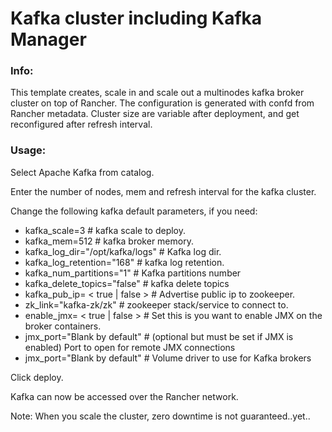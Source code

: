 # Kafka cluster including Kafka Manager

### Info:

 This template creates, scale in and scale out a multinodes kafka broker cluster on top of Rancher. The configuration is generated with confd from Rancher metadata. 
 Cluster size are variable after deployment, and get reconfigured after refresh interval.
 
 
### Usage:

 Select Apache Kafka from catalog. 
 
 Enter the number of nodes, mem and refresh interval for the kafka cluster.
 
 Change the following kafka default parameters, if you need:

- kafka_scale=3							# kafka scale to deploy.
- kafka_mem=512							# kafka broker memory.
- kafka_log_dir="/opt/kafka/logs"		# Kafka log dir.
- kafka_log_retention="168"				# kafka log retention. 
- kafka_num_partitions="1"				# Kafka partitions number
- kafka_delete_topics="false"			# kafka delete topics
- kafka_pub_ip= < true | false >		# Advertise public ip to zookeeper.
- zk_link="kafka-zk/zk" 				# zookeeper stack/service to connect to.
- enable_jmx= < true | false >			# Set this is you want to enable JMX on the broker containers.
- jmx_port="Blank by default"			# (optional but must be set if JMX is enabled) Port to open for remote JMX connections
- jmx_port="Blank by default"			# Volume driver to use for Kafka brokers
 
 Click deploy.
 
 Kafka can now be accessed over the Rancher network. 

 Note: When you scale the cluster, zero downtime is not guaranteed..yet..
